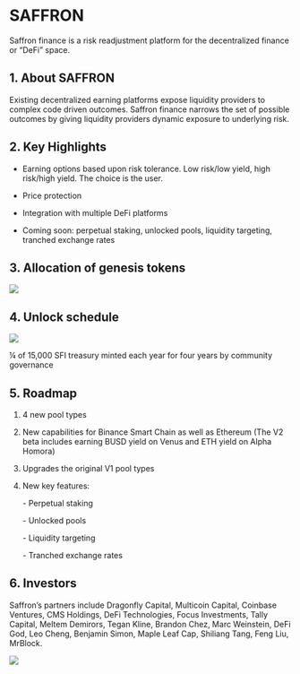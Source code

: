 # SAFFRON

Saffron finance is a risk readjustment platform for the decentralized finance or “DeFi” space. 



## 1. About SAFFRON

Existing decentralized earning platforms expose liquidity providers to complex code driven outcomes. Saffron finance narrows the set of possible outcomes by giving liquidity providers dynamic exposure to underlying risk.





## 2. Key Highlights

- Earning options based upon risk tolerance. Low risk/low yield, high risk/high yield. The choice is the user.

- Price protection

- Integration with multiple DeFi platforms

- Coming soon: perpetual staking, unlocked pools, liquidity targeting, tranched exchange rates






## 3. Allocation of genesis tokens



<img src="https://ic-market-projects.solv.finance/images/SFI/SFI allocation.png" style="margin: 0 auto;" />





## 4. Unlock schedule



<img src="https://ic-market-projects.solv.finance/images/SFI/SFI Schedule.png" style="margin: 0 auto;" />

¼ of 15,000 SFI treasury minted each year for four years by community governance





## 5. Roadmap

1. 4 new pool types

2. New capabilities for Binance Smart Chain as well as Ethereum (The V2 beta includes earning BUSD yield on Venus and ETH yield on Alpha Homora)

3. Upgrades the original V1 pool types

4. New key features:

    \- Perpetual staking

    \- Unlocked pools

    \- Liquidity targeting

    \- Tranched exchange rates





## 6. Investors

Saffron’s partners include Dragonfly Capital, Multicoin Capital, Coinbase Ventures, CMS Holdings, DeFi Technologies, Focus Investments, Tally Capital, Meltem Demirors, Tegan Kline, Brandon Chez, Marc Weinstein, DeFi God, Leo Cheng, Benjamin Simon, Maple Leaf Cap, Shiliang Tang, Feng Liu, MrBlock.

<img src="https://ic-market-projects.solv.finance/images/SFI/SFI investor.png" style="margin: 0 auto;" />

